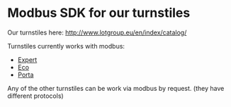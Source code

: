 Modbus SDK for our turnstiles
==================

Our turnstiles here: http://www.lotgroup.eu/en/index/catalog/

Turnstiles currently works with modbus:

* [Expert](http://www.lotgroup.eu/en/index/catalog/#expert)
* [Eco](http://www.lotgroup.eu/en/index/catalog/#eco)
* [Porta](http://www.lotgroup.eu/en/index/catalog/#porta)

Any of the other turnstiles can be work via modbus by request. (they have different protocols)


